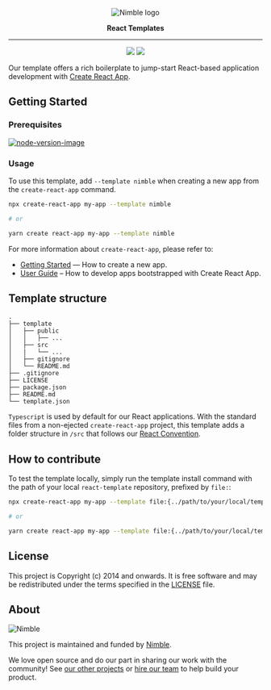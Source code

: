 <p align="center">
  <img alt="Nimble logo" src="https://assets.nimblehq.co/logo/light/logo-light-text-320.png" />
</p>

<p align="center">
  <strong>React Templates</strong>
</p>


---

<p align="center">
  <a href="https://www.npmjs.com/package/cra-template-nimble"><img src="https://badgen.net/npm/v/cra-template-nimble" /></a>
  <a href="https://www.npmjs.com/package/cra-template-nimble"><img src="https://badgen.net/npm/dy/cra-template-nimble" /></a>
</p>

Our template offers a rich boilerplate to jump-start React-based application development with [Create React App](https://github.com/facebook/create-react-app).

## Getting Started

### Prerequisites

[![node-version-image][node-v-src]](https://nodejs.org/download/release/v14.18.1/)

### Usage

To use this template, add `--template nimble` when creating a new app from the `create-react-app` command.


```sh
npx create-react-app my-app --template nimble

# or

yarn create react-app my-app --template nimble
```

For more information about `create-react-app`, please refer to:

- [Getting Started](https://create-react-app.dev/docs/getting-started) — How to create a new app.
- [User Guide](https://create-react-app.dev) – How to develop apps bootstrapped with Create React App.

## Template structure

```
.
├── template
│   ├── public
│   │   ├── ...
│   ├── src
│   |   └── ...
│   ├── gitignore
│   └── README.md
├── .gitignore
├── LICENSE
├── package.json
├── README.md
└── template.json
```

`Typescript` is used by default for our React applications.
With the standard files from a non-ejected `create-react-app` project, this template adds a folder structure in `/src` that follows our [React Convention](https://nimblehq.co/compass/development/code-conventions/javascript/react/#project-structure).

## How to contribute

To test the template locally, simply run the template install command with the path of your local `react-template` repository, prefixed by `file:`:

```sh
npx create-react-app my-app --template file:{../path/to/your/local/template/repo}

# or

yarn create react-app my-app --template file:{../path/to/your/local/template/repo}
```

## License

This project is Copyright (c) 2014 and onwards.
It is free software and may be redistributed under the terms specified in the [LICENSE] file.

[LICENSE]: /LICENSE

## About

![Nimble](https://assets.nimblehq.co/logo/dark/logo-dark-text-160.png)

This project is maintained and funded by [Nimble](https://nimblehq.co).

We love open source and do our part in sharing our work with the community!
See [our other projects][community] or [hire our team][hire] to help build your product.

[community]: https://github.com/nimblehq
[hire]: https://nimblehq.co/
[node-v-src]: https://img.shields.io/badge/node-14.x.x-brightgreen.svg
